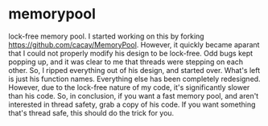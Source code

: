 # memorypool
lock-free memory pool.  I started working on this by forking https://github.com/cacay/MemoryPool.  However, it quickly became aparant that I could not properly modify his design to be lock-free.  Odd bugs kept popping up, and it was clear to me that threads were stepping on each other.  So, I ripped everything out of his design, and started over.  What's left is just his function names.  Everything else has been completely redesigned.  However, due to the lock-free nature of my code, it's significantly slower than his code.  So, in conclusion, if you want a fast memory pool, and aren't interested in thread safety, grab a copy of his code.  If you want something that's thread safe, this should do the trick for you.
